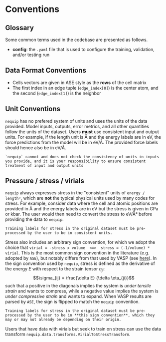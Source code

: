 # Conventions

## Glossary

Some common terms used in the codebase are presented as follows.

 - **config**: the `.yaml` file that is used to configure the training, validation, and/or testing run


## Data Format Conventions
 - Cells vectors are given in ASE style as the **rows** of the cell matrix
 - The first index in an edge tuple (``edge_index[0]``) is the center atom, and the second (``edge_index[1]``) is the neighbor


## Unit Conventions

`nequip` has no prefered system of units and uses the units of the data provided. Model inputs, outputs, error metrics, and all other quantities follow the units of the dataset. Users **must** use consistent input and output units. For example, if the length unit is Å and the energy labels are in eV, the force predictions from the model will be in eV/Å. The provided force labels should hence also be in eV/Å. 

```{warning}
`nequip` cannot and does not check the consistency of units in inputs you provide, and it is your responsibility to ensure consistent treatment of input and output units
```


## Pressure / stress / virials

`nequip` always expresses stress in the "consistent" units of `energy / length³`, which are **not** the typical physical units used by many codes for stress. For example, consider data where the cell and atomic positions are provided in Å and the energy labels are in eV but the stress is given in GPa or kbar. The user would then need to convert the stress to eV/Å³ before providing the data to `nequip`.

```{warning}
Training labels for stress in the original dataset must be pre-processed by the user to be in consistent units.
```

Stress also includes an arbitrary sign convention, for which we adopt the choice that `virial = -stress x volume  <=>  stress = (-1/volume) * virial`. This is the most common sign convention in the literature (e.g. adopted by `ASE`), but notably differs from that used by VASP (see [here](https://www.vasp.at/wiki/index.php/ISIF)). In the sign convention used by `nequip`, stress is defined as the derivative of the energy $E$ with respect to the strain tensor $\eta_{ji}$:
$$\sigma_{ij} = \frac{\delta E} {\delta \eta_{ji}}$$
such that a positive in the diagonals implies the system is _under tensile strain_ and wants to compress, while a negative value implies the system is _under compressive strain_ and wants to expand. When VASP results are parsed by `ASE`, the sign is flipped to match the `nequip` convention.

```{warning}
Training labels for stress in the original dataset must be pre-processed by the user to be in **this sign convention**, which they may or may not already be depending on their origin.
```

Users that have data with virials but seek to train on stress can use the data transform `nequip.data.transforms.VirialToStressTransform`.